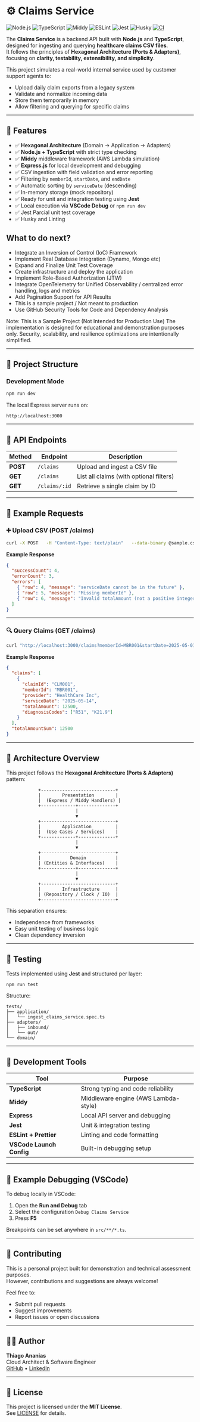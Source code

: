 # ⚙️ Claims Service

![Node.js](https://img.shields.io/badge/node-%3E=20.x-brightgreen.svg)
![TypeScript](https://img.shields.io/badge/typescript-5.x-blue.svg)
![Middy](https://img.shields.io/badge/middy-6.x-orange.svg)
![ESLint](https://img.shields.io/badge/lint-eslint-4B32C3?logo=eslint&logoColor=white)
![Jest](https://img.shields.io/badge/tested_with-jest-99424f.svg?logo=jest)
![Husky](https://img.shields.io/badge/precommit-husky-000000?logo=git&logoColor=white)
[![CI](https://github.com/thiagoanegreiros/claims-service/actions/workflows/ci.yml/badge.svg)](https://github.com/thiagoanegreiros/claims-service/actions/workflows/ci.yml)

The **Claims Service** is a backend API built with **Node.js** and **TypeScript**, designed for ingesting and querying **healthcare claims CSV files**.  
It follows the principles of **Hexagonal Architecture (Ports & Adapters)**, focusing on **clarity, testability, extensibility, and simplicity**.

This project simulates a real-world internal service used by customer support agents to:

- Upload daily claim exports from a legacy system  
- Validate and normalize incoming data  
- Store them temporarily in memory  
- Allow filtering and querying for specific claims  

---

## 🚀 Features

- ✅ **Hexagonal Architecture** (Domain → Application → Adapters)
- ✅ **Node.js + TypeScript** with strict type checking
- ✅ **Middy** middleware framework (AWS Lambda simulation)
- ✅ **Express.js** for local development and debugging
- ✅ CSV ingestion with field validation and error reporting
- ✅ Filtering by `memberId`, `startDate`, and `endDate`
- ✅ Automatic sorting by `serviceDate` (descending)
- ✅ In-memory storage (mock repository)
- ✅ Ready for unit and integration testing using **Jest**
- ✅ Local execution via **VSCode Debug** or `npm run dev`
- ✅ Jest Parcial unit test coverage
- ✅ Husky and Linting

## What to do next?
- Integrate an Inversion of Control (IoC) Framework
- Implement Real Database Integration (Dynamo, Mongo etc)
- Expand and Finalize Unit Test Coverage
- Create infrastructure and deploy the application
- Implement Role-Based Authorization (JTW)
- Integrate OpenTelemetry for Unified Observability / centralized error handling, logs and metrics
- Add Pagination Support for API Results
- This is a sample project / Not meant to production
- Use GitHub Security Tools for Code and Dependency Analysis

Note: This is a Sample Project (Not Intended for Production Use)
The implementation is designed for educational and demonstration purposes only.
Security, scalability, and resilience optimizations are intentionally simplified.

---

## 🧱 Project Structure

### Development Mode

```bash
npm run dev
```

The local Express server runs on:

```
http://localhost:3000
```

---

## 🔌 API Endpoints

| Method | Endpoint           | Description                          |
|--------|--------------------|--------------------------------------|
| **POST** | `/claims`           | Upload and ingest a CSV file         |
| **GET**  | `/claims`           | List all claims (with optional filters) |
| **GET**  | `/claims/:id`       | Retrieve a single claim by ID        |

---

## 📄 Example Requests

### ➕ Upload CSV (POST /claims)

```bash
curl -X POST   -H "Content-Type: text/plain"   --data-binary @sample.csv   http://localhost:3000/claims
```

**Example Response**

```json
{
  "successCount": 4,
  "errorCount": 3,
  "errors": [
    { "row": 4, "message": "serviceDate cannot be in the future" },
    { "row": 5, "message": "Missing memberId" },
    { "row": 6, "message": "Invalid totalAmount (not a positive integer)" }
  ]
}
```

---

### 🔍 Query Claims (GET /claims)

```bash
curl "http://localhost:3000/claims?memberId=MBR001&startDate=2025-05-01&endDate=2025-05-31"
```

**Example Response**

```json
{
  "claims": [
    {
      "claimId": "CLM001",
      "memberId": "MBR001",
      "provider": "HealthCare Inc",
      "serviceDate": "2025-05-14",
      "totalAmount": 12500,
      "diagnosisCodes": ["R51", "K21.9"]
    }
  ],
  "totalAmountSum": 12500
}
```

---

## 🧠 Architecture Overview

This project follows the **Hexagonal Architecture (Ports & Adapters)** pattern:

```
            +----------------------------+
            |        Presentation        |
            |  (Express / Middy Handlers) |
            +-------------+--------------+
                          |
                          ▼
            +----------------------------+
            |        Application         |
            |  (Use Cases / Services)    |
            +-------------+--------------+
                          |
                          ▼
            +----------------------------+
            |           Domain           |
            | (Entities & Interfaces)    |
            +-------------+--------------+
                          |
                          ▼
            +----------------------------+
            |        Infrastructure      |
            | (Repository / Clock / IO)  |
            +----------------------------+
```

This separation ensures:
- Independence from frameworks  
- Easy unit testing of business logic  
- Clean dependency inversion  

---

## 🧪 Testing

Tests implemented using **Jest** and structured per layer:

```bash
npm run test
```

Structure:

```
tests/
├── application/
│   └── ingest_claims_service.spec.ts
├── adapters/
│   ├── inbound/
│   └── out/
└── domain/
```

---

## 🧰 Development Tools

| Tool | Purpose |
|------|----------|
| **TypeScript** | Strong typing and code reliability |
| **Middy** | Middleware engine (AWS Lambda-style) |
| **Express** | Local API server and debugging |
| **Jest** | Unit & integration testing |
| **ESLint + Prettier** | Linting and code formatting |
| **VSCode Launch Config** | Built-in debugging setup |

---

## 🧩 Example Debugging (VSCode)

To debug locally in VSCode:

1. Open the **Run and Debug** tab  
2. Select the configuration `Debug Claims Service`  
3. Press **F5**

Breakpoints can be set anywhere in `src/**/*.ts`.

---

## 🤝 Contributing

This is a personal project built for demonstration and technical assessment purposes.  
However, contributions and suggestions are always welcome!

Feel free to:
- Submit pull requests  
- Suggest improvements  
- Report issues or open discussions  

---

## 🧑‍💻 Author

**Thiago Ananias**  
Cloud Architect & Software Engineer  
[GitHub](https://github.com/thiagoanegreiros) • [LinkedIn](https://www.linkedin.com/in/thiago-ananias-negreiros-silva-7178874a/)

---

## 🪪 License

This project is licensed under the **MIT License**.  
See [LICENSE](./LICENSE) for details.
